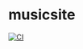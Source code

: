 # musicsite

[![CI](https://github.com/sammyzord/musicsite/actions/workflows/main.yml/badge.svg)](https://github.com/sammyzord/musicsite/actions/workflows/main.yml)
